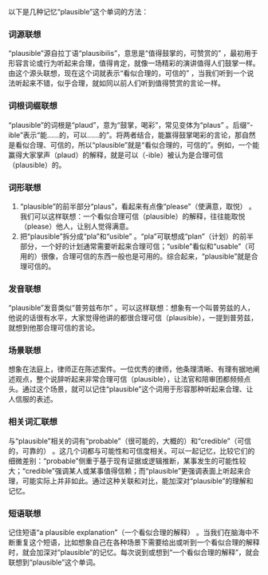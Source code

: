 以下是几种记忆“plausible”这个单词的方法：

### 词源联想
“plausible”源自拉丁语“plausibilis”，意思是“值得鼓掌的，可赞赏的” ，最初用于形容言论或行为听起来合理，值得肯定，就像一场精彩的演讲值得人们鼓掌一样。由这个源头联想，现在这个词就表示“看似合理的，可信的” ，当我们听到一个说法听起来不错，似乎合理，就如同以前人们听到值得赞赏的言论一样。

### 词根词缀联想
“plausible”的词根是“plaud”，意为“鼓掌，喝彩”，常见变体为“plaus” 。后缀“-ible”表示“能……的，可以……的”。将两者结合，能赢得鼓掌喝彩的言论，那自然是看似合理、可信的，所以“plausible”就是“看似合理的，可信的”。例如，一个能赢得大家掌声（plaud）的解释，就是可以（-ible）被认为是合理可信（plausible）的。

### 词形联想
1. “plausible”的前半部分“plaus”，看起来有点像“please”（使满意，取悦） 。我们可以这样联想：一个看似合理可信（plausible）的解释，往往能取悦（please）他人，让别人觉得满意。
2. 把“plausible”拆分成“pla”和“usible” 。“pla”可联想成“plan”（计划）的前半部分，一个好的计划通常需要听起来合理可信；“usible”看似和“usable”（可用的）很像，合理可信的东西一般也是可用的。综合起来，“plausible”就是合理可信的。

### 发音联想
“plausible”发音类似“普劳兹布尔” 。可以这样联想：想象有一个叫普劳兹的人，他说的话很有水平，大家觉得他讲的都很合理可信（plausible），一提到普劳兹，就想到他那合理可信的言论。

### 场景联想
想象在法庭上，律师正在陈述案件。一位优秀的律师，他条理清晰、有理有据地阐述观点，整个说辞听起来非常合理可信（plausible），让法官和陪审团都频频点头。通过这个场景，就可以记住“plausible”这个词用于形容那种听起来合理、让人信服的表述。

### 相关词汇联想
与“plausible”相关的词有“probable”（很可能的，大概的）和“credible”（可信的，可靠的） 。这几个词都与可能性和可信度相关。可以一起记忆，比较它们的细微差别：“probable”侧重于基于现有证据或逻辑推断，某事发生的可能性较大；“credible”强调某人或某事值得信赖；而“plausible”更强调表面上听起来合理，可能实际上并非如此。通过这种关联和对比，能加深对“plausible”的理解和记忆。

### 短语联想
记住短语“a plausible explanation”（一个看似合理的解释） 。当我们在脑海中不断重复这个短语，比如想象自己在各种场景下需要给出或听到一个看似合理的解释时，就会加深对“plausible”的记忆。每次说到或想到“一个看似合理的解释”，就会联想到“plausible”这个单词。 